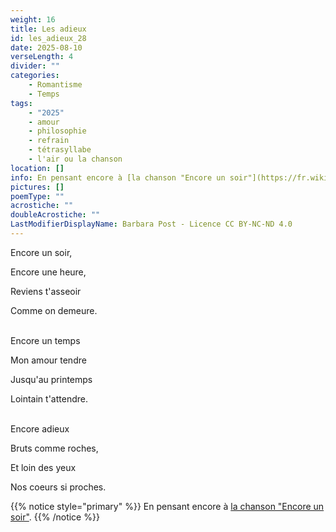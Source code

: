 ```yaml
---
weight: 16
title: Les adieux
id: les_adieux_28
date: 2025-08-10
verseLength: 4
divider: ""
categories:
    - Romantisme
    - Temps
tags:
    - "2025"
    - amour
    - philosophie
    - refrain
    - tétrasyllabe
    - l'air ou la chanson
location: []
info: En pensant encore à [la chanson "Encore un soir"](https://fr.wikipedia.org/wiki/Encore_un_soir_(chanson)).
pictures: []
poemType: ""
acrostiche: ""
doubleAcrostiche: ""
LastModifierDisplayName: Barbara Post - Licence CC BY-NC-ND 4.0
---
```

Encore un soir,

Encore une heure,

Reviens t'asseoir

Comme on demeure.

 \
Encore un temps

Mon amour tendre

Jusqu'au printemps

Lointain t'attendre.

 \
Encore adieux

Bruts comme roches,

Et loin des yeux

Nos coeurs si proches.

{{% notice style="primary" %}}
En pensant encore à [la chanson "Encore un soir"](https://fr.wikipedia.org/wiki/Encore_un_soir_(chanson)).
{{% /notice %}}